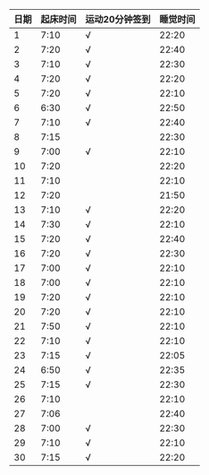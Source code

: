 日期|起床时间|运动20分钟签到|睡觉时间
:---------------|:---------------|:---------------|:---------------
1|7:10|√|22:20|
2|7:20|√|22:40|
3|7:10|√|22:30|
4|7:20|√|22:20|
5|7:20|√|22:10|
6|6:30|√|22:50|
7|7:10|√|22:40|
8|7:15| |22:30|
9|7:00|√|22:10|
10|7:20| |22:20|
11|7:10| |22:10|
12|7:20| |21:50|
13|7:10|√|22:20|
14|7:30|√|22:10|
15|7:20|√|22:40|
16|7:20|√|22:30|
17|7:00|√|22:10|
18|7:00|√|22:10|
19|7:20|√|22:10|
20|7:20|√|22:10|
21|7:50|√|22:10|
22|7:10|√|22:10|
23|7:15|√|22:05|
24|6:50|√|22:35|
25|7:15|√|22:30|
26|7:10| |22:10|
27|7:06| |22:40|
28|7:00|√|22:30|
29|7:10|√|22:10|
30|7:15|√|22:20|

